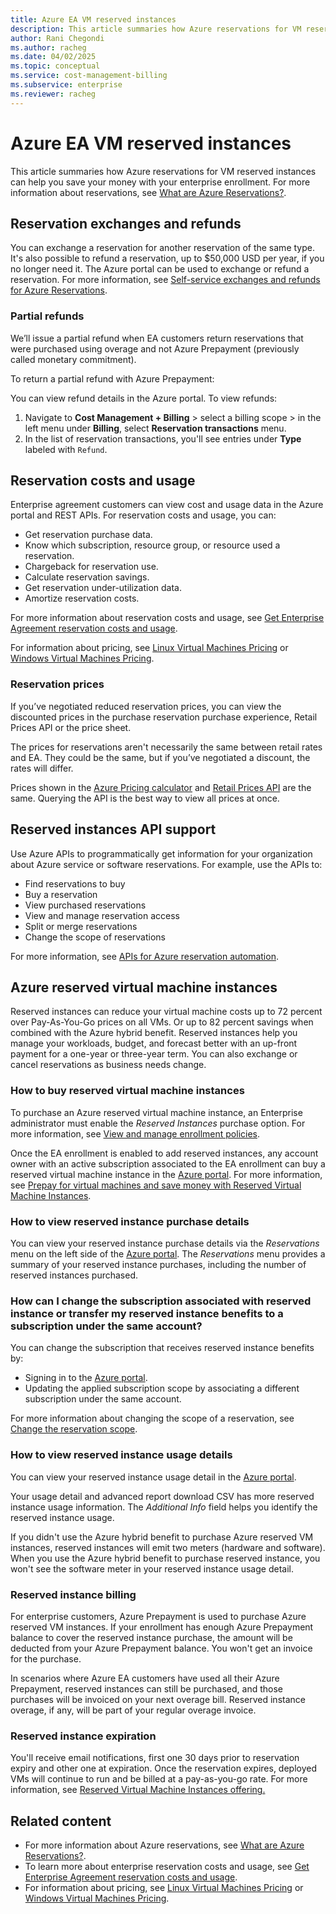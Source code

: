 ```yaml
---
title: Azure EA VM reserved instances
description: This article summaries how Azure reservations for VM reserved instances can help you save your money with your enterprise enrollment.
author: Rani Chegondi
ms.author: racheg
ms.date: 04/02/2025
ms.topic: conceptual
ms.service: cost-management-billing
ms.subservice: enterprise
ms.reviewer: racheg
---
```


# Azure EA VM reserved instances

This article summaries how Azure reservations for VM reserved instances can help you save your money with your enterprise enrollment. For more information about reservations, see [What are Azure Reservations?](../reservations/save-compute-costs-reservations.md).

## Reservation exchanges and refunds

You can exchange a reservation for another reservation of the same type. It's also possible to refund a reservation, up to $50,000 USD per year, if you no longer need it. The Azure portal can be used to exchange or refund a reservation. For more information, see [Self-service exchanges and refunds for Azure Reservations](../reservations/exchange-and-refund-azure-reservations.md).

### Partial refunds

We’ll issue a partial refund when EA customers return reservations that were purchased using overage and not Azure Prepayment (previously called monetary commitment).

To return a partial refund with Azure Prepayment:

You can view refund details in the Azure portal. To view refunds:

1. Navigate to **Cost Management + Billing** > select a billing scope > in the left menu under **Billing**, select  **Reservation transactions** menu.
1. In the list of reservation transactions, you'll see entries under **Type** labeled with `Refund`.

## Reservation costs and usage

Enterprise agreement customers can view cost and usage data in the Azure portal and REST APIs. For reservation costs and usage, you can:

- Get reservation purchase data.
- Know which subscription, resource group, or resource used a reservation.
- Chargeback for reservation use.
- Calculate reservation savings.
- Get reservation under-utilization data.
- Amortize reservation costs.

For more information about reservation costs and usage, see [Get Enterprise Agreement reservation costs and usage](../reservations/understand-reserved-instance-usage-ea.md).

For information about pricing, see [Linux Virtual Machines Pricing](https://azure.microsoft.com/pricing/details/virtual-machines/linux/) or [Windows Virtual Machines Pricing](https://azure.microsoft.com/pricing/details/virtual-machines/windows/).

### Reservation prices

If you’ve negotiated reduced reservation prices, you can view the discounted prices in the purchase reservation purchase experience, Retail Prices API or the price sheet.

The prices for reservations aren't necessarily the same between retail rates and EA. They could be the same, but if you’ve negotiated a discount, the rates will differ.

Prices shown in the [Azure Pricing calculator](https://azure.microsoft.com/pricing/calculator/) and [Retail Prices API](/rest/api/cost-management/retail-prices/azure-retail-prices) are the same. Querying the API is the best way to view all prices at once.

## Reserved instances API support

Use Azure APIs to programmatically get information for your organization about Azure service or software reservations. For example, use the APIs to:

- Find reservations to buy
- Buy a reservation
- View purchased reservations
- View and manage reservation access
- Split or merge reservations
- Change the scope of reservations

For more information, see [APIs for Azure reservation automation](../reservations/reservation-apis.md).

## Azure reserved virtual machine instances

Reserved instances can reduce your virtual machine costs up to 72 percent over Pay-As-You-Go prices on all VMs. Or up to 82 percent savings when combined with the Azure hybrid benefit. Reserved instances help you manage your workloads, budget, and forecast better with an up-front payment for a one-year or three-year term. You can also exchange or cancel reservations as business needs change.

### How to buy reserved virtual machine instances

To purchase an Azure reserved virtual machine instance, an Enterprise administrator must enable the _Reserved Instances_ purchase option. For more information, see [View and manage enrollment policies](direct-ea-administration.md#view-and-manage-enrollment-policies).

Once the EA enrollment is enabled to add reserved instances, any account owner with an active subscription associated to the EA enrollment can buy a reserved virtual machine instance in the [Azure portal](https://aka.ms/reservations). For more information, see [Prepay for virtual machines and save money with Reserved Virtual Machine Instances](/azure/virtual-machines/prepay-reserved-vm-instances).

### How to view reserved instance purchase details

You can view your reserved instance purchase details via the _Reservations_ menu on the left side of the [Azure portal](https://aka.ms/reservations). The _Reservations_ menu provides a summary of your reserved instance purchases, including the number of reserved instances purchased.

### How can I change the subscription associated with reserved instance or transfer my reserved instance benefits to a subscription under the same account?

You can change the subscription that receives reserved instance benefits by:

- Signing in to the [Azure portal](https://aka.ms/reservations).
- Updating the applied subscription scope by associating a different subscription under the same account.

For more information about changing the scope of a reservation, see [Change the reservation scope](../reservations/manage-reserved-vm-instance.md#change-the-reservation-scope).

### How to view reserved instance usage details

You can view your reserved instance usage detail in the [Azure portal](https://aka.ms/reservations). 

Your usage detail and advanced report download CSV has more reserved instance usage information. The _Additional Info_ field helps you identify the reserved instance usage.

If you didn't use the Azure hybrid benefit to purchase Azure reserved VM instances, reserved instances will emit two meters (hardware and software). When you use the Azure hybrid benefit to purchase reserved instance, you won't see the software meter in your reserved instance usage detail.

### Reserved instance billing

For enterprise customers, Azure Prepayment is used to purchase Azure reserved VM instances. If your enrollment has enough Azure Prepayment balance to cover the reserved instance purchase, the amount will be deducted from your Azure Prepayment balance. You won't get an invoice for the purchase.

In scenarios where Azure EA customers have used all their Azure Prepayment, reserved instances can still be purchased, and those purchases will be invoiced on your next overage bill. Reserved instance overage, if any, will be part of your regular overage invoice.

### Reserved instance expiration

You'll receive email notifications, first one 30 days prior to reservation expiry and other one at expiration. Once the reservation expires, deployed VMs will continue to run and be billed at a pay-as-you-go rate. For more information, see [Reserved Virtual Machine Instances offering.](https://azure.microsoft.com/pricing/reserved-vm-instances/)

## Related content

- For more information about Azure reservations, see [What are Azure Reservations?](../reservations/save-compute-costs-reservations.md).
- To learn more about enterprise reservation costs and usage, see [Get Enterprise Agreement reservation costs and usage](../reservations/understand-reserved-instance-usage-ea.md).
- For information about pricing, see [Linux Virtual Machines Pricing](https://azure.microsoft.com/pricing/details/virtual-machines/linux/) or [Windows Virtual Machines Pricing](https://azure.microsoft.com/pricing/details/virtual-machines/windows/).
